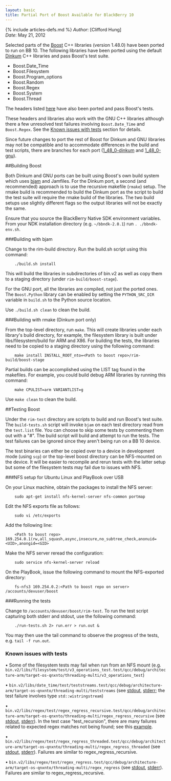```yaml
---
layout: basic
title: Partial Port of Boost Available for BlackBerry 10
---
```

{% include articles-defs.md %}
_Author_: [Clifford Hung]  
_Date_: May 21, 2012  

Selected parts of the <a href="http://www.boost.org/">Boost</a> C++ libraries (version 1.48.0)
have been ported to run on BB 10.
The following libraries have been ported using the default
[Dinkum](http://www.dinkum.com/)
C++ libraries and pass Boost's test suite.

* Boost.Date_Time
* Boost.Filesystem
* Boost.Program_options
* Boost.Random
* Boost.Regex
* Boost.System
* Boost.Thread

The headers listed [here](files/2012_05_14-Boost-headers.txt)
have also been ported and pass Boost's tests.

These headers and libraries also work with the GNU C++ libraries although there a few unresolved test
failures involving `Boost.Date_Time` and `Boost.Regex`.
See the [Known issues with tests](#known-issues) section for details.

Since future changes to port the rest of Boost for Dinkum and GNU libraries may not be compatible and to accommodate differences in the build and test scripts, there are branches for each port
([1_48_0-dinkum](http://github.com/blackberry/Boost/tree/1_48_0-dinkum) and
[1_48_0-gnu](http://github.com/blackberry/Boost/tree/1_48_0-gnu)).

##Building Boost

Both Dinkum and GNU ports can be built using Boost's own build system which uses
[bjam](http://www.boost.org/boost-build2/doc/html/bbv2/jam.html)
and Jamfiles.
For the Dinkum port,
a second (and recommended) approach is to use the recursive makefile (`rmake`) setup.
The rmake build is recommended to build the Dinkum port as the script to build
the test suite will require the rmake build of the libraries.
The two build setups use slightly different flags so the output libraries will not be exactly the same.

Ensure that you source the BlackBerry Native SDK environment variables.
From your NDK installation directory (e.g. `~/bbndk-2.0.1`) run `. ./bbndk-env.sh`.

###Building with bjam

Change to the rim-build directory. Run the build.sh script using this command:

        ./build.sh install

This will build the libraries in subdirectories of bin.v2 as well as copy them to a staging directory
(under `rim-build/boost-stage`).

For the GNU port, all the libraries are compiled, not just the ported ones.
The `Boost.Python` library can be enabled by setting the
`PYTHON_SRC_DIR` variable in `build.sh` to the Python source location.

Use `./build.sh clean` to clean the build.

###Building with rmake (Dinkum port only)

From the top-level directory, run `make`.
This will create libraries under each library's build directory, for example,
the filesystem library is built under libs/filesystem/build for ARM and X86.
For building the tests, the libraries need to be copied to a staging directory using the
following command:

        make install INSTALL_ROOT_nto=<Path to boost repo>/rim-build/boost-stage

Partial builds can be accomplished using the LIST tag found in the makefiles. For example, you could build debug ARM libraries by running this command:

        make CPULIST=arm VARIANTLIST=g

Use `make clean` to clean the build.

##Testing Boost

Under the `rim-test` directory are scripts to build and run Boost's test suite.
The `build-tests.sh` script will invoke `bjam` on each test directory read from the `test.list` file.
You can choose to skip some tests by commenting them out with a "#".
The build script will build and attempt to run the tests.
The test failures can be ignored since they aren't being run on a BB 10 device.

The test binaries can either be copied over to a device in development mode (using `scp`)
or the top-level boost directory can be NFS-mounted on the device.
It will be easier to recompile and rerun tests with the latter setup but some of the
filesystem tests may fail due to issues with NFS.

###NFS setup for Ubuntu Linux and PlayBook over USB

On your Linux machine, obtain the packages to install the NFS server:

        sudo apt-get install nfs-kernel-server nfs-common portmap

Edit the NFS exports file as follows:

        sudo vi /etc/exports

Add the following line:

        <Path to boost repo> 169.254.0.1(rw,all_squash,async,insecure,no_subtree_check,anonuid=<UID>,anongid=<GID>

Make the NFS server reread the configuration:

        sudo service nfs-kernel-server reload

On the PlayBook, issue the following command to mount the NFS-exported directory:

        fs-nfs3 169.254.0.2:<Path to boost repo on server> /accounts/devuser/boost

###Running the tests

Change to `/accounts/devuser/boost/rim-test`.
To run the test script capturing both stderr and stdout, use the following command:

        ./run-tests.sh 2> run.err > run.out &

You may then use the tail command to observe the progress of the tests, e.g. `tail -f run.out`.

<a id="known-issues">
<h3>Known issues with tests</h3>
</a>

&bull; Some of the filesystem tests may fail when run from an NFS mount
(e.g. `bin.v2/libs/filesystem/test/v3_operations_test.test/qcc/debug/architecture-arm/target-os-qnxnto/threading-multi/v3_operations_test`)

&bull; `bin.v2/libs/date_time/test/teststreams.test/qcc/debug/architecture-arm/target-os-qnxnto/threading-multi/teststreams` (see
[stdout](files/2012_05_14-Boost-stdout1.txt),
[stderr](files/2012_05_14-Boost-stderr1.txt); the test failure involves type `std::wistringstream`)

&bull; `bin.v2/libs/regex/test/regex_regress_recursive.test/qcc/debug/architecture-arm/target-os-qnxnto/threading-multi/regex_regress_recursive`
(see
[stdout](files/2012_05_14-Boost-stdout2.txt),
[stderr](files/2012_05_14-Boost-stderr2.txt)).
In the test case "test_recursion", there are many failures related to expected regex matches not being found;
see this [example](files/2012_05_14-Boost-regex.txt).

&bull; `bin.v2/libs/regex/test/regex_regress_threaded.test/qcc/debug/architecture-arm/target-os-qnxnto/threading-multi/regex_regress_threaded`
(see
[stdout](files/2012_05_14-Boost-stdout3.txt),
[stderr](files/2012_05_14-Boost-stderr3.txt)). Failures are similar to regex_regress_recursive.

&bull; `bin.v2/libs/regex/test/regex_regress.test/qcc/debug/architecture-arm/target-os-qnxnto/threading-multi/regex_regress`
(see
[stdout](files/2012_05_14-Boost-stdout4.txt),
[stderr](files/2012_05_14-Boost-stderr4.txt)). Failures are similar to regex_regress_recursive.

